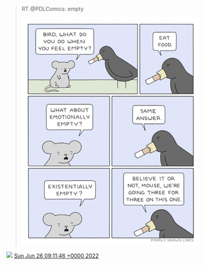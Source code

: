 > RT @PDLComics: empty 
> 
> ![](../../media/1540986166488584195-FWHezq1UUAAXbBS.jpg)

<img src="../../media/tweet.ico" width="12" /> [Sun Jun 26 09:11:46 +0000 2022](https://twitter.com/DromerDenker/status/1540986166488584195)